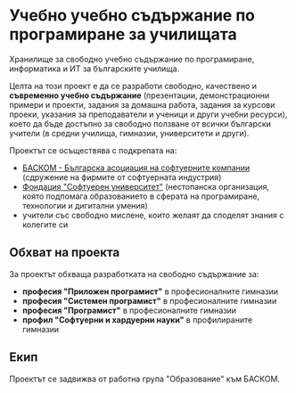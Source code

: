 # Учебно учебно съдържание по програмиране за училищата

Хранилище за свободно учебно съдържание по програмиране, информатика и ИТ за българските училища.

Целта на този проект е да се разработи свободно, качествено и **съвременно учебно съдържание** (презентации, демонстрационни примери и проекти, задания за домашна работа, задания за курсови проеки, указания за преподаватели и ученици и други учебни ресурси), което да бъде достъпно за свободно ползване от всички български учители (в средни училища, гимназии, университети и други).

Проектът се осъществява с подкрепата на:
 - [БАСКОМ - Българска асоциация на софтуерните компании](https://www.basscom.org) (сдружение на фирмите от софтуерната индустрия)
 - [Фондация "Софтуерен университет"](https://softuni.foundation) (нестопанска организация, която подпомага образованието в сферата на програмиране, технологии и дигитални умения)
 - учители със свободно мислене, които желаят да споделят знания с колегите си

## Обхват на проекта

За проектът обхваща разработката на свободно съдържание за:
 - **професия "Приложен програмист"** в професионалните гимназии
 - **професия "Системен програмист"** в професионалните гимназии
 - **професия "Програмист"** в професионалните гимназии
 - **профил "Софтуерни и хардуерни науки"** в профилираните гимназии
 
 ## Екип
 
 Проектът се задвижва от работна група "Образование" към БАСКОМ.
 
